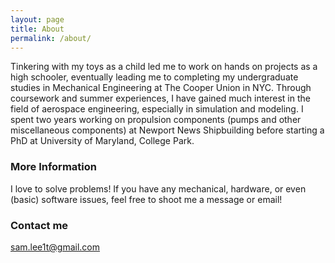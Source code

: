 ```yaml
---
layout: page
title: About
permalink: /about/
---
```


Tinkering with my toys as a child led me to work on hands on projects as a high schooler, eventually leading me to completing my undergraduate studies in Mechanical Engineering at The Cooper Union in NYC. Through coursework and summer experiences, I have gained much interest in the field of aerospace engineering, especially in simulation and modeling. I spent two years working on propulsion components (pumps and other miscellaneous components) at Newport News Shipbuilding before starting a PhD at University of Maryland, College Park.

### More Information

I love to solve problems! If you have any mechanical, hardware, or even (basic) software issues, feel free to shoot me a message or email! 

### Contact me

[sam.lee1t@gmail.com](mailto:sam.lee1t@gmail.com)
